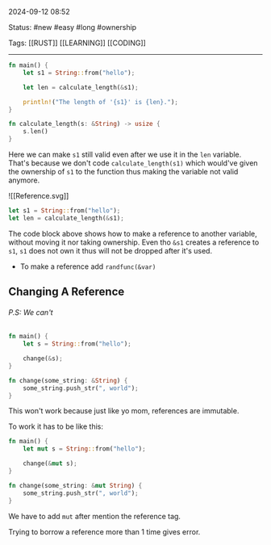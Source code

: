 2024-09-12 08:52

Status: #new #easy #long #ownership 

Tags: [[RUST]] [[LEARNING]] [[CODING]]

---

```rust
fn main() {
    let s1 = String::from("hello");

    let len = calculate_length(&s1);

    println!("The length of '{s1}' is {len}.");
}

fn calculate_length(s: &String) -> usize {
    s.len()
}
```

Here we can make `s1` still valid even after we use it in the `len` variable. That's because we don't code `calculate_length(s1)` which would've given the ownership of `s1` to the function thus making the variable not valid anymore.

![[Reference.svg]]

```rust
let s1 = String::from("hello");
let len = calculate_length(&s1);
```

The code block above shows how to make a reference to another variable, without moving it nor taking ownership. Even tho `&s1` creates a reference to `s1`, `s1`
does not own it thus will not be dropped after it's used.

* To make a reference add `randfunc(&var)`

## Changing A Reference
###### P.S: We can't

```rust
fn main() {
    let s = String::from("hello");

    change(&s);
}

fn change(some_string: &String) {
    some_string.push_str(", world");
}
```

This won't work because just like yo mom, references are immutable. 

To work it has to be like this:

```rust
fn main() {
    let mut s = String::from("hello");

    change(&mut s);
}

fn change(some_string: &mut String) {
    some_string.push_str(", world");
}
```

We have to add `mut` after mention the reference tag.

Trying to borrow a reference more than 1 time gives error.

